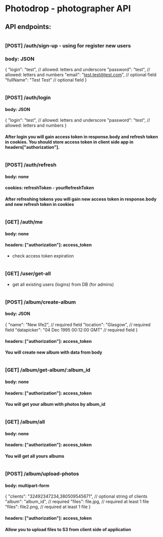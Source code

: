 # Photodrop - photographer API
## API endpoints:
#
### [POST] /auth/sign-up - using for register new users
### body: JSON
{
	"login": "test", // allowed: letters and underscore
	"password": "test", // allowed: letters and numbers
	"email": "test.test@test.com", // optional field
	"fullName": "Test Test" // optional field
}
#
### [POST] /auth/login
#### body: JSON
{
	"login": "test", // allowed: letters and underscore
	"password": "test", // allowed: letters and numbers
}
#### After login you will gain access token in response.body and refresh token in cookies. You should store access token in client side app in headers["authorization"].
#
### [POST] /auth/refresh
#### body: none
#### cookies: refreshToken - yourRefreshToken
#### After refreshing tokens you will gain new access token in response.body and new refresh token in cookies
#
### [GET] /auth/me
#### body: none
#### headers: ["authorization"]: access_token
- check access token expiration
#
### [GET] /user/get-all
- get all existing users (logins) from DB (for admins)
#
### [POST] /album/create-album
#### body: JSON
{
	"name": "New life2", // required field
	"location": "Glasgow", // required field
	"datapicker": "04 Dec 1995 00:12:00 GMT" // required field
}
#### headers: ["authorization"]: access_token
#### You will create new album with data from body
#
### [GET] /album/get-album/:album_id
#### body: none
#### headers: ["authorization"]: access_token
#### You will get your album with photos by album_id
#
### [GET] /album/all
#### body: none
#### headers: ["authorization"]: access_token
#### You will get all yours albums
#
### [POST] /album/upload-photos
#### body: multipart-form
{
  "clients": "32492347234,380509545671", // optional string of clients
  "album": "album_id", // required
  "files": file.jpg, // required at least 1 file
  "files": file2.png, // required at least 1 file
}
#### headers: ["authorization"]: access_token
#### Allow you to upload files to S3 from client side of application
#

